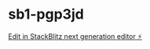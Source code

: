 # sb1-pgp3jd

[Edit in StackBlitz next generation editor ⚡️](https://stackblitz.com/~/github.com/23bcs10166/sb1-pgp3jd)